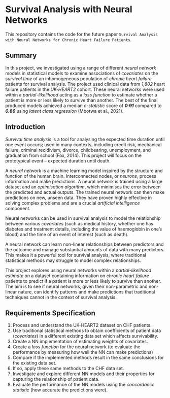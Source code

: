 # Survival Analysis with Neural Networks

This repository contains the code for the future paper `Survival Analysis with Neural Networks for Chronic Heart Failure Patients`.

## Summary

In this project, we investigated using a range of different *neural network* models in statistical models to examine associations of *covariates* on the *survival time* of an inhomogeneous population of *chronic heart failure* patients for survival analysis. The project used clinical data from *1,802* heart failure patients in the *UK-HEART2* cohort. These neural networks were used within a *partial-likelihood* acting as a *loss function* to estimate whether a patient is more or less likely to survive than another. The best of the final produced models achieved a median *c-statistic* score of ~~***0.91***~~ compared to ***0.86*** using *latent class regression* (Mbotwa et al., 2021).

## Introduction

*Survival time analysis* is a tool for analysing the expected time duration until one event occurs; used in many contexts, including credit risk, mechanical failure, criminal recidivism, divorce, childbearing, unemployment, and graduation from school (Fox, 2014). This project will focus on the prototypical event – expected duration until death.

A *neural network* is a machine learning model inspired by the structure and function of the human brain. Interconnected nodes, or *neurons*, process information and make predictions. A neural network is trained using a large dataset and an *optimisation algorithm*, which minimises the error between the predicted and actual outputs. The trained neural network can then make predictions on new, unseen data. They have proven highly effective in solving complex problems and are a crucial *artificial intelligence* component.

Neural networks can be used in survival analysis to model the relationship between various *covariates* (such as medical history, whether one has diabetes and treatment details, including the value of haemoglobin in one’s blood) and the time of an event of interest (such as death).

A neural network can learn non-linear relationships between predictors and the outcome and manage substantial amounts of data with many predictors. This makes it a powerful tool for survival analysis, where traditional statistical methods may struggle to model complex relationships.

This project explores using neural networks within a *partial-likelihood estimate* on a dataset containing information on *chronic heart failure* patients to predict if a patient is more or less likely to survive than another. The aim is to see if neural networks, given their non-parametric and non-linear nature, can identify patterns and make predictions that traditional techniques cannot in the context of survival analysis.

## Requirements Specification

1. Process and understand the UK-HEART2 dataset on CHF patients.
2. Use traditional statistical methods to obtain coefficients of patient data (*covariates*) in a different existing data set which affects survivability.
3. Create a NN implementation of estimating weights of covariates.
4. Create a *loss function* for the neural network (to evaluate the performance by measuring how well the NN can make predictions)
5. Compare if the implemented methods result in the same conclusions for the existing data set.
6. If so, apply these same methods to the CHF data set.
7. Investigate and explore different NN models and their properties for capturing the relationship of patient data.
8. Evaluate the performance of the NN models using the *concordance statistic* (how accurate the predictions were).
